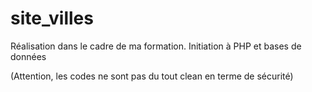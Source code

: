 # site_villes
Réalisation dans le cadre de ma formation.
Initiation à PHP et bases de données


(Attention, les codes ne sont pas du tout clean en terme de sécurité)
